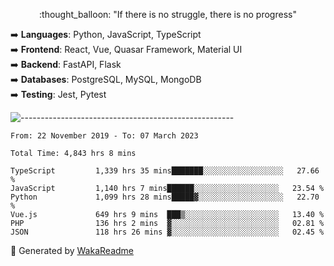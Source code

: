 <p align="center"> 
  :thought_balloon: "If there is no struggle, there is no progress"
</p>

<p align="left">
  ➡️ <strong>Languages</strong>: Python, JavaScript, TypeScript<br>
  ➡️ <strong>Frontend</strong>: React, Vue, Quasar Framework, Material UI<br>
  ➡️ <strong>Backend</strong>: FastAPI, Flask<br>
  ➡️ <strong>Databases</strong>: PostgreSQL, MySQL, MongoDB<br>
  ➡️ <strong>Testing</strong>: Jest, Pytest<br>
</p>

![-----------------------------------------------------](https://raw.githubusercontent.com/andreasbm/readme/master/assets/lines/vintage.png)

<!--START_SECTION:waka-->

```text
From: 22 November 2019 - To: 07 March 2023

Total Time: 4,843 hrs 8 mins

TypeScript         1,339 hrs 35 mins███████░░░░░░░░░░░░░░░░░░   27.66 %
JavaScript         1,140 hrs 7 mins██████░░░░░░░░░░░░░░░░░░░   23.54 %
Python             1,099 hrs 28 mins█████▓░░░░░░░░░░░░░░░░░░░   22.70 %
Vue.js             649 hrs 9 mins  ███▒░░░░░░░░░░░░░░░░░░░░░   13.40 %
PHP                136 hrs 2 mins  ▓░░░░░░░░░░░░░░░░░░░░░░░░   02.81 %
JSON               118 hrs 26 mins ▓░░░░░░░░░░░░░░░░░░░░░░░░   02.45 %
```

<!--END_SECTION:waka-->


🚀 Generated by [WakaReadme](https://github.com/athul/waka-readme)
